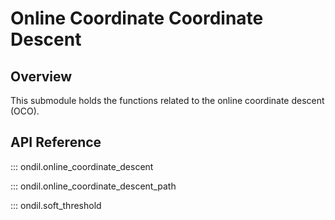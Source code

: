 # Online Coordinate Coordinate Descent

## Overview

This submodule holds the functions related to the online coordinate descent (OCO).

## API Reference

::: ondil.online_coordinate_descent

::: ondil.online_coordinate_descent_path

::: ondil.soft_threshold